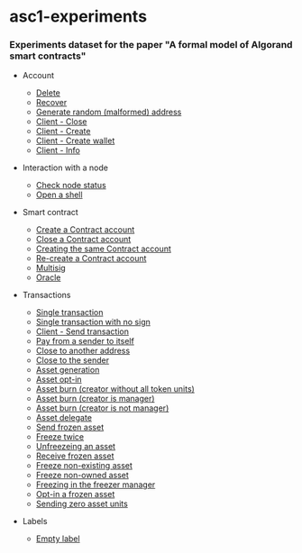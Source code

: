# asc1-experiments

### Experiments dataset for the paper "A formal model of Algorand smart contracts"

- Account
  - [Delete](https://github.com/asc1-experimenter/asc1-experiments/blob/master/account/delete.md#delete_account)
  - [Recover](https://github.com/asc1-experimenter/asc1-experiments/blob/master/account/recover.md#recover_account)
  - [Generate random (malformed) address](https://github.com/asc1-experimenter/asc1-experiments/blob/master/account/create_random_address.md#create_malformed_address)
  - [Client - Close](https://github.com/asc1-experimenter/asc1-experiments/blob/master/account/client_nodejs/close.js#close_account)
  - [Client - Create](https://github.com/asc1-experimenter/asc1-experiments/blob/master/account/client_nodejs/create.js#create_account)
  - [Client - Create wallet](https://github.com/asc1-experimenter/asc1-experiments/blob/master/account/client_nodejs/create_wallet.js#create_wallet)
  - [Client - Info](https://github.com/asc1-experimenter/asc1-experiments/blob/master/account/client_nodejs/info.js#info_account)

- Interaction with a node
  - [Check node status](https://github.com/asc1-experimenter/asc1-experiments/blob/master/node_interaction/check_node_status.md#check_node_status)
  - [Open a shell](https://github.com/asc1-experimenter/asc1-experiments/blob/master/node_interaction/open_shell.md#open_shell)

- Smart contract
  - [Create a Contract account](https://github.com/asc1-experimenter/asc1-experiments/blob/master/smart_contract/create_contract_account.md#create_contract_account)
  - [Close a Contract account](https://github.com/asc1-experimenter/asc1-experiments/blob/master/smart_contract/close_contract_account.md#close_contract_account)
  - [Creating the same Contract account](https://github.com/asc1-experimenter/asc1-experiments/blob/master/smart_contract/same_contract_account.md#same_script)
  - [Re-create a Contract account](https://github.com/asc1-experimenter/asc1-experiments/blob/master/smart_contract/re_create_contract_account.md#re_create_contract_account)
  - [Multisig](https://github.com/asc1-experimenter/asc1-experiments/blob/master/smart_contract/multisig.md#multisig)
  - [Oracle](https://github.com/asc1-experimenter/asc1-experiments/blob/master/smart_contract/oracle.md#oracle)

- Transactions
  - [Single transaction](https://github.com/asc1-experimenter/asc1-experiments/blob/master/transactions/single_transaction.md#single_transaction)
  - [Single transaction with no sign](https://github.com/asc1-experimenter/asc1-experiments/blob/master/transactions/single_transaction_no_sign.md#send_single_transaction_no_sign)
  - [Client - Send transaction](https://github.com/asc1-experimenter/asc1-experiments/blob/master/transactions/client_nodejs/send.js#send_single_transaction)
  - [Pay from a sender to itself](https://github.com/asc1-experimenter/asc1-experiments/blob/master/transactions/tx-pay-snd_eq_rcv.md#pay-sender-eq-receiver)
  - [Close to another address](https://github.com/asc1-experimenter/asc1-experiments/blob/master/transactions/tx-close.md#close-to-another-address)
  - [Close to the sender](https://github.com/asc1-experimenter/asc1-experiments/blob/master/transactions/tx-close.md#close-to-the-sender)
  - [Asset generation](https://github.com/asc1-experimenter/asc1-experiments/blob/master/transactions/tx-gen-optin-burn.md#gen)
  - [Asset opt-in](https://github.com/asc1-experimenter/asc1-experiments/blob/master/transactions/tx-gen-optin-burn.md#opt-in)
  - [Asset burn (creator without all token units)](https://github.com/asc1-experimenter/asc1-experiments/blob/master/transactions/tx-gen-optin-burn.md#burn-creator-without-all-token-units)
  - [Asset burn (creator is manager)](https://github.com/asc1-experimenter/asc1-experiments/blob/master/transactions/tx-gen-optin-burn.md#burn-creator-is-manager)
  - [Asset burn (creator is not manager)](https://github.com/asc1-experimenter/asc1-experiments/blob/master/transactions/tx-gen-optin-burn.md#burn-creator-is-not-manager)
  - [Asset delegate](https://github.com/asc1-experimenter/asc1-experiments/blob/master/transactions/tx-asset-config.md#delegate)
  - [Send frozen asset](https://github.com/asc1-experimenter/asc1-experiments/blob/master/transactions/tx-freeze.md#send-frozen-asset)
  - [Freeze twice](https://github.com/asc1-experimenter/asc1-experiments/blob/master/transactions/tx-freeze.md#freeze-twice)
  - [Unfreezeing an asset](https://github.com/asc1-experimenter/asc1-experiments/blob/master/transactions/tx-freeze.md#unfreezing-an-asset)
  - [Receive frozen asset](https://github.com/asc1-experimenter/asc1-experiments/blob/master/transactions/tx-freeze.md#receive-frozen-asset)
  - [Freeze non-existing asset](https://github.com/asc1-experimenter/asc1-experiments/blob/master/transactions/tx-freeze.md#freeze-non-existing-asset)
  - [Freeze non-owned asset](https://github.com/asc1-experimenter/asc1-experiments/blob/master/transactions/tx-freeze.md#freeze-non-owned-asset)
  - [Freezing in the freezer manager](https://github.com/asc1-experimenter/asc1-experiments/blob/master/transactions/tx-freeze.md#freezing-in-the-freezer-manager)
  - [Opt-in a frozen asset](https://github.com/asc1-experimenter/asc1-experiments/blob/master/transactions/tx-freeze.md#opt-in-a-frozen-asset)
  - [Sending zero asset units](https://github.com/asc1-experimenter/asc1-experiments/blob/master/transactions/tx-freeze.md#sending-zero-asset-units)

- Labels
  - [Empty label](https://github.com/asc1-experimenter/asc1-experiments/blob/master/labels/empty_label.md#empty_label)
